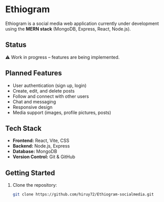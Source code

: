 # Ethiogram

Ethiogram is a social media web application currently under development using the **MERN stack** (MongoDB, Express, React, Node.js).

## Status

⚠️ Work in progress – features are being implemented.

## Planned Features

- User authentication (sign up, login)
- Create, edit, and delete posts
- Follow and connect with other users
- Chat and messaging
- Responsive design
- Media support (images, profile pictures, posts)

## Tech Stack

- **Frontend:** React, Vite, CSS
- **Backend:** Node.js, Express
- **Database:** MongoDB
- **Version Control:** Git & GitHub

## Getting Started

1. Clone the repository:
   ```bash
   git clone https://github.com/hiruy72/Ethiogram-socialmedia.git
